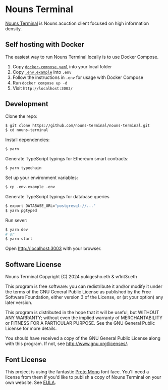 # Nouns Terminal

[Nouns Terminal](https://nouns.sh) is Nouns acuction client focused on high information density.

## Self hosting with Docker

The easiest way to run Nouns Terminal locally is to use Docker Compose.

1. Copy [`docker-compose.yaml`](https://github.com/nouns-terminal/nouns-terminal/blob/main/docker-compose.yml) into your local folder
2. Copy [`.env.example`](https://github.com/nouns-terminal/nouns-terminal/blob/main/.env.example) into `.env`
3. Follow the instructions in `.env` for usage with Docker Compose
4. Run `docker compose up -d`
5. Visit `http://localhost:3003/`

## Development

Clone the repo:

```bash
$ git clone https://github.com/nouns-terminal/nouns-terminal.git
$ cd nouns-terminal
```

Install dependencies:

```bash
$ yarn
```

Generate TypeScript typings for Ethereum smart contracts:

```bash
$ yarn typechain
```

Set up your environment variables:

```bash
$ cp .env.example .env
```

Generate TypeScript typings for database queries

```bash
$ export DATABASE_URL="postgresql://..."
$ yarn pgtyped
```

Run sever:

```bash
$ yarn dev
# or
$ yarn start
```

Open [http://localhost:3003](http://localhost:3003) with your browser.

## Software License

Nouns Terminal
Copyright (C) 2024 yukigesho.eth & w1nt3r.eth

This program is free software: you can redistribute it and/or modify
it under the terms of the GNU General Public License as published by
the Free Software Foundation, either version 3 of the License, or
(at your option) any later version.

This program is distributed in the hope that it will be useful,
but WITHOUT ANY WARRANTY; without even the implied warranty of
MERCHANTABILITY or FITNESS FOR A PARTICULAR PURPOSE. See the
GNU General Public License for more details.

You should have received a copy of the GNU General Public License
along with this program. If not, see <http://www.gnu.org/licenses/>.

## Font License

This project is using the fantastic [Proto Mono](https://supply.family/shop/proto-mono/) font face. You'll need a license from them if you'd like to publish a copy of Nouns Terminal on your own website. See [EULA](https://supply.family/end-user-license-agreement-webfont/).
